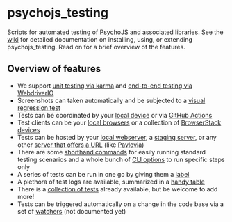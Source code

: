 # psychojs_testing
Scripts for automated testing of [PsychoJS](https://github.com/psychopy/psychojs) and associated libraries. See the [wiki](../../wiki) for detailed documentation on installing, using, or extending psychojs_testing. Read on for a brief overview of the features.

## Overview of features
* We support [unit testing via karma](../../wiki/Karma-testing) and [end-to-end testing via WebdriverIO](../../wiki#webdriverio-testing)
* Screenshots can taken automatically and be subjected to a [visual regression test](../../wiki/Visual-regression-testing-of-screenshots)
* Tests can be coordinated by your [local device](../../wiki/Test-script-shorthands) or via [GitHub Actions](../../wiki/Github-Workflows)
* Test clients can be your [local browsers](../../wiki/Setting-up-a-Selenium-or-Appium-server#setting-up-a-local-selenium-server) or a collection of [BrowserStack devices](../../wiki/Setting-up-a-Selenium-or-Appium-server#setting-up-a-local-selenium-server)
* Tests can be hosted by your [local webserver](../../wiki/Installation#d-install-a-local-webserver), a [staging server](../../wiki/Installation#f-staging-server), or any other [server that offers a URL](../../wiki/Testrun-CLI-options) (like [Pavlovia](https://pavlovia.org/))
* There are some [shorthand commands](../../wiki/Test-script-shorthands) for easily running standard testing scenarios and a whole bunch of [CLI options](../../wiki/Testrun-CLI-options) to run specific steps only
* A series of tests can be run in one go by giving them a [label](../../wiki/Test-configuration-file)
* A plethora of test logs are available, summarized in a [handy table](../../wiki/Organization-of-test-logs)
* There is a [collection of tests](../../wiki/Overview-of-tests) already available, but be welcome to add more!
* Tests can be triggered automatically on a change in the code base via a set of [watchers](package.json#L11) (not documented yet)


